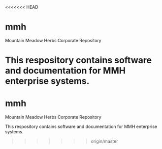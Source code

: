 <<<<<<< HEAD
# mmh
Mountain Meadow Herbs Corporate Repository

This respository contains software and documentation for MMH enterprise systems.
=======
# mmh
Mountain Meadow Herbs Corporate Repository

This respository contains software and documentation for MMH enterprise systems.
>>>>>>> origin/master
